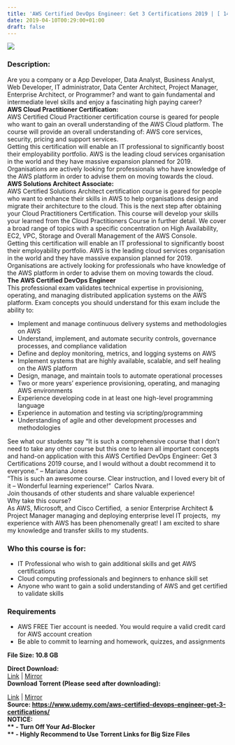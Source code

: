 ```yaml
---
title: 'AWS Certified DevOps Engineer: Get 3 Certifications 2019 | [ 149.99$ Course For Free ]'
date: 2019-04-10T00:29:00+01:00
draft: false
---
```


[![](https://3.bp.blogspot.com/-Ml8q6JkgXh4/XK0qICiv4kI/AAAAAAAABpI/Twwx1gUJGl0yQsB1RN9FPxasXtjI6wEggCLcBGAs/s640/AWS-Certified-DevOps-Engineer-Get-3-Certifications-2019.jpg)](https://3.bp.blogspot.com/-Ml8q6JkgXh4/XK0qICiv4kI/AAAAAAAABpI/Twwx1gUJGl0yQsB1RN9FPxasXtjI6wEggCLcBGAs/s1600/AWS-Certified-DevOps-Engineer-Get-3-Certifications-2019.jpg)

  

### Description:

Are you a company or a App Developer, Data Analyst, Business Analyst, Web Developer, IT administrator, Data Center Architect, Project Manager, Enterprise Architect, or Programmer? and want to gain fundamental and intermediate level skills and enjoy a fascinating high paying career?  
**AWS Cloud Practitioner Certification:**  
AWS Certified Cloud Practitioner certification course is geared for people who want to gain an overall understanding of the AWS Cloud platform. The course will provide an overall understanding of: AWS core services, security, pricing and support services.  
Getting this certification will enable an IT professional to significantly boost their employability portfolio. AWS is the leading cloud services organisation in the world and they have massive expansion planned for 2019. Organisations are actively looking for professionals who have knowledge of the AWS platform in order to advise them on moving towards the cloud.  
**AWS Solutions Architect Associate:**  
AWS Certified Solutions Architect certification course is geared for people who want to enhance their skills in AWS to help organisations design and migrate their architecture to the cloud. This is the next step after obtaining your Cloud Practitioners Certification. This course will develop your skills your learned from the Cloud Practitioners Course in further detail. We cover a broad range of topics with a specific concentration on High Availability, EC2, VPC, Storage and Overall Management of the AWS Console.  
Getting this certification will enable an IT professional to significantly boost their employability portfolio. AWS is the leading cloud services organisation in the world and they have massive expansion planned for 2019. Organisations are actively looking for professionals who have knowledge of the AWS platform in order to advise them on moving towards the cloud.  
**The AWS Certified DevOps Engineer**  
This professional exam validates technical expertise in provisioning, operating, and managing distributed application systems on the AWS platform. Exam concepts you should understand for this exam include the ability to:  

*   Implement and manage continuous delivery systems and methodologies on AWS
*   Understand, implement, and automate security controls, governance processes, and compliance validation
*   Define and deploy monitoring, metrics, and logging systems on AWS
*   Implement systems that are highly available, scalable, and self healing on the AWS platform
*   Design, manage, and maintain tools to automate operational processes
*   Two or more years’ experience provisioning, operating, and managing AWS environments
*   Experience developing code in at least one high-level programming language
*   Experience in automation and testing via scripting/programming
*   Understanding of agile and other development processes and methodologies

See what our students say “It is such a comprehensive course that I don’t need to take any other course but this one to learn all important concepts and hand-on application with this AWS Certified DevOps Engineer: Get 3 Certifications 2019 course, and I would without a doubt recommend it to everyone.” – Mariana Jones  
“This is such an awesome course. Clear instruction, and I loved every bit of it – Wonderful learning experience!”  Carlos Nvara.  
Join thousands of other students and share valuable experience!  
Why take this course?  
As AWS, Microsoft, and Cisco Certified,  a senior Enterprise Architect & Project Manager managing and deploying enterprise level IT projects,  my experience with AWS has been phenomenally great! I am excited to share my knowledge and transfer skills to my students.  

### Who this course is for:

*   IT Professional who wish to gain additional skills and get AWS certifications
*   Cloud computing professionals and beginners to enhance skill set
*   Anyone who want to gain a solid understanding of AWS and get certified to validate skills

### Requirements

*   AWS FREE Tier account is needed. You would require a valid credit card for AWS account creation
*   Be able to commit to learning and homework, quizzes, and assignments

**File Size: 10.8 GB**

**Direct Download:**  
[Link](http://crowdurl.com/CertifiedDevOpslink1) | [Mirror](http://crowdurl.com/CertifiedDevOpslink2)  
**Download Torrent (Please seed after downloading):**  

[Link](http://crowdurl.com/CertifiedDevOpstorrent1) | [Mirror](http://crowdurl.com/CertifiedDevOpstorrent2)  
**Source: **https://www.udemy.com/aws-certified-devops-engineer-get-3-certifications/  
**NOTICE:**  
** - Turn Off Your Ad-Blocker**  
** - Highly Recommend to Use Torrent Links for Big Size Files**